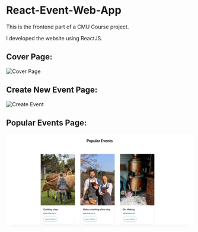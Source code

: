 # React-Event-Web-App

This is the frontend part of a CMU Course project.

I developed the website using ReactJS.

## Cover Page:
![Cover Page](https://github.com/hexiao0225/React-Event-Web-App/blob/master/preview/cover_image.png)

## Create New Event Page:
![Create Event](https://github.com/hexiao0225/React-Event-Web-App/blob/master/preview/create_new_events.png)

## Popular Events Page:
![Events](https://github.com/hexiao0225/React-Event-Web-App/blob/master/preview/popular_events.png)
